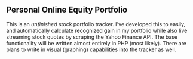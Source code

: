 ## Personal Online Equity Portfolio

This is an <em>unfinished</em> stock portfolio tracker. I've developed this to easily, and automatically calculate recognized gain in my portfolio while also live streaming stock quotes by scraping the Yahoo Finance API. The base functionality will be written almost entirely in PHP (most likely). There are plans to write in visual (graphing) capabilities into the tracker as well.
